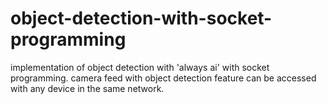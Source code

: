 # object-detection-with-socket-programming
implementation of object detection with 'always ai' with socket programming.  camera feed with object detection feature can be accessed with any device in the same network.
